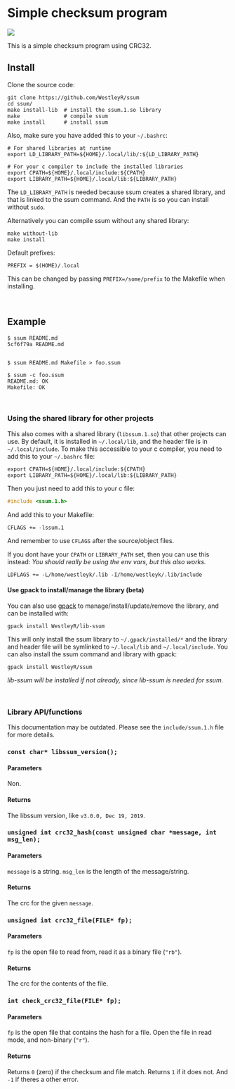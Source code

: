 # Simple checksum program

![](https://github.com/WestleyR/ssum/workflows/ssum%20CI/badge.svg)

This is a simple checksum program using CRC32.

## Install

Clone the source code:

```
git clone https://github.com/WestleyR/ssum
cd ssum/
make install-lib  # install the ssum.1.so library
make              # compile ssum
make install      # install ssum
```

Also, make sure you have added this to your `~/.bashrc`:

```
# For shared libraries at runtime
export LD_LIBRARY_PATH=${HOME}/.local/lib/:${LD_LIBRARY_PATH}

# For your c compiler to include the installed libraries
export CPATH=${HOME}/.local/include:${CPATH}
export LIBRARY_PATH=${HOME}/.local/lib:${LIBRARY_PATH}
```

The `LD_LIBRARY_PATH` is needed because ssum creates a shared library, and that
is linked to the ssum command. And the `PATH` is so you can install without
`sudo`.

Alternatively you can compile ssum without any shared library:

```
make without-lib
make install
```

Default prefixes:

```
PREFIX = $(HOME)/.local
```

This can be changed by passing `PREFIX=/some/prefix` to the Makefile when
installing.

<br>

## Example

```
$ ssum README.md
5cf6f79a README.md


$ ssum README.md Makefile > foo.ssum

$ ssum -c foo.ssum
README.md: OK
Makefile: OK
```

<br>

### Using the shared library for other projects

This also comes with a shared library (`libssum.1.so`) that other projects can
use. By default, it is installed in `~/.local/lib`, and the header file is in
`~/.local/include`. To make this accessible to your c compiler, you need to add
this to your `~/.bashrc` file:

```
export CPATH=${HOME}/.local/include:${CPATH}
export LIBRARY_PATH=${HOME}/.local/lib:${LIBRARY_PATH}
```

Then you just need to add this to your c file:

```c
#include <ssum.1.h>
```

And add this to your Makefile:

```
CFLAGS += -lssum.1
```

And remember to use `CFLAGS` after the source/object files.

If you dont have your `CPATH` or `LIBRARY_PATH` set, then you can use this instead:
_You should really be using the env vars, but this also works._

```
LDFLAGS += -L/home/westleyk/.lib -I/home/westleyk/.lib/include
```

#### Use gpack to install/manage the library (beta)

You can also use [gpack](https://github.com/WestleyR/gpack) to manage/install/update/remove the library, and
can be installed with:

```
gpack install WestleyR/lib-ssum
```

This will only install the ssum library to `~/.gpack/installed/*` and the
library and header file will be symlinked to `~/.local/lib` and
`~/.local/include`. You can also install the ssum command and library with
gpack:

```
gpack install WestleyR/ssum
```

_lib-ssum will be installed if not already, since lib-ssum is needed for ssum._

<br>

### Library API/functions

This documentation may be outdated. Please see the `include/ssum.1.h` file for more details.

### `const char* libssum_version();`


#### Parameters

Non.

#### Returns

The libssum version, like `v3.0.0, Dec 19, 2019`.


### `unsigned int crc32_hash(const unsigned char *message, int msg_len);`

#### Parameters

`message` is a string. `msg_len` is the length of the message/string.

#### Returns

The crc for the given `message`.


### `unsigned int crc32_file(FILE* fp);`

#### Parameters

`fp` is the open file to read from, read it as a binary file (`"rb"`).

#### Returns

The crc for the contents of the file.


### `int check_crc32_file(FILE* fp);`

#### Parameters

`fp` is the open file that contains the hash for a file. Open the file in read
mode, and non-binary (`"r"`).

#### Returns

Returns `0` (zero) if the checksum and file match. Returns `1` if it does not.
And `-1` if theres a other error.

<br>
